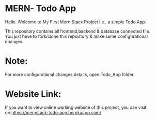 # MERN- Todo App
Hello. Welcome to My First Mern Stack Project i.e., a simple Todo App.


This repository contains all frontend,backend & database connected file. You just have to fork/clone this repoistory & make some configurational changes.

# Note:
 For more configurational changes details, open Todo_App folder.

# Website Link:
  If you want to view online working website of this project, you can visit on:https://mernstack-todo-app.herokuapp.com/
